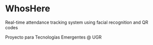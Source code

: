# WhosHere
Real-time attendance tracking system using facial recognition and QR codes

Proyecto para Tecnologías Emergentes @ UGR
